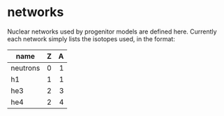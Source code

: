 # networks
Nuclear networks used by progenitor models are defined here.
Currently each network simply lists the isotopes used, in the format:

| name        | Z           | A  |
| ------------- |:-------------:| -----:|
| neutrons |0| 1 |
| h1 | 1 | 1 |
| he3 | 2 | 3 |
| he4 | 2 | 4 |